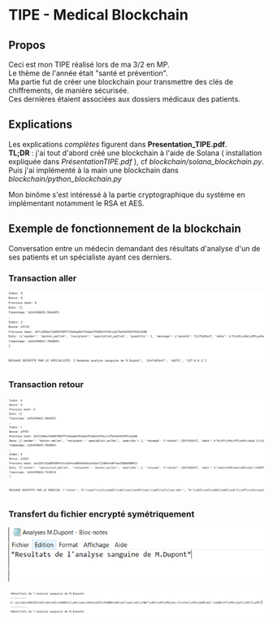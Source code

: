 # TIPE - Medical Blockchain

## Propos
Ceci est mon TIPE réalisé lors de ma 3/2 en MP.  
Le thème de l'année était "santé et prévention".  
Ma partie fut de créer une blockchain pour transmettre des clés de chiffrements, de manière sécurisée.  
Ces dernières étaient associées aux dossiers médicaux des patients.  
  
  
## Explications
Les explications *complètes* figurent dans **Presentation_TIPE.pdf**.  
**TL;DR** : j'ai tout d'abord créé une blockchain à l'aide de Solana ( installation expliquée dans *PrésentationTIPE.pdf* ), cf *blockchain/solana_blockchain.py*.  
Puis j'ai implémenté à la main une blockchain dans *blockchain/python_blockchain.py*  
  
Mon binôme s'est intéressé à la partie cryptographique du système en implémentant notamment le RSA et AES. 
  
   
## Exemple de fonctionnement de la blockchain
Conversation entre un médecin demandant des résultats d'analyse d'un de ses patients et un spécialiste ayant ces derniers.  

### Transaction aller
![Message déchiffré par le spécialiste](/Screens/mess%20spe.PNG "Message Spécialiste")  

### Transaction retour
![Message déchiffré par le médecin](/Screens/mess%20medecin.PNG "Message Médecin")  
  
### Transfert du fichier encrypté symétriquement
![Analyse sanguine](/Screens/m%20dupont.PNG "Analyse M.Dupont")  
  
![Analyse sanguine AES](/Screens/m%20dupont%20analyse%20python.PNG "Analyse M.Dupont chiffré puis déchiffré") 

